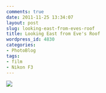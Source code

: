 ```yaml
---
comments: true
date: 2011-11-25 13:34:07
layout: post
slug: looking-east-from-eves-roof
title: Looking East from Eve's Roof
wordpress_id: 4830
categories:
- PhotoBlog
tags:
- film
- Nikon F3
---
```


![](http://ryanfitzer.com/main/wp-content/uploads/2011/11/from-eves-roof.jpg)
